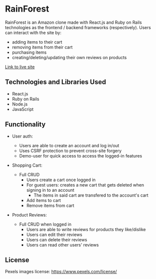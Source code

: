 # RainForest

RainForest is an Amazon clone made with React.js and Ruby on Rails technologies as the frontend / backend frameworks (respectively). Users can interact with the site by:

- adding items to their cart
- removing items from their cart 
- purchasing items 
- creating/deleting/updating their own reviews on products

[Link to live site](https://rainforest.onrender.com)

## Technologies and Libraries Used

- React.js
- Ruby on Rails
- Node.js
- JavaScript

## Functionality

- User auth:
    - Users are able to create an account and log in/out
    - Uses CSRF protection to prevent cross-site forgery
    - Demo-user for quick access to access the logged-in features

- Shopping Cart:
    - Full CRUD
        - Users create a cart once logged in
        - For guest users: creates a new cart that gets deleted when signing in to an account
            - The items in said cart are transfered to the account's cart
        - Add items to cart
        - Remove items from cart
    
- Product Reviews:
    - Full CRUD when logged in
        - Users are able to write reviews for products they like/dislike
        - Users can edit their reviews
        - Users can delete their reviews
        - Users can read other users' reviews

## License

Pexels images license: https://www.pexels.com/license/

